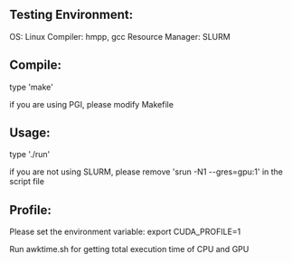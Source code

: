 Testing Environment:
--------------------

OS: Linux
Compiler: hmpp, gcc
Resource Manager: SLURM

Compile:
--------

type 'make'

if you are using PGI, please modify Makefile

Usage:
------

type './run'

if you are not using SLURM, please remove 'srun -N1 --gres=gpu:1' in the script file

Profile:
-------

Please set the environment variable:
export CUDA_PROFILE=1

Run awktime.sh for getting total execution time of CPU and GPU
